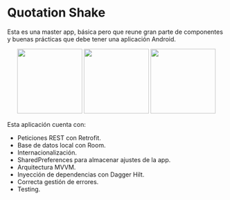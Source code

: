 # Quotation Shake
Esta es una master app, básica pero que reune gran parte de componentes y buenas prácticas que debe tener una aplicación Android.

<div align="center">
  <img width="150" src="https://github.com/aperher/android-quotation-shake/assets/100694428/a6fd3091-a912-4260-97a3-8280c68406ff"/>
  <img width="150" src="https://github.com/aperher/android-quotation-shake/assets/100694428/3c91859a-aabf-45ed-b24e-5562dc061dbb"/>
  <img width="150" src="https://github.com/aperher/android-quotation-shake/assets/100694428/8a793c4a-f93d-477f-ba29-909d112e5d07"/>
</div>

Esta aplicación cuenta con:

- Peticiones REST con Retrofit.
- Base de datos local con Room.
- Internacionalización.
- SharedPreferences para almacenar ajustes de la app.
- Arquitectura MVVM.
- Inyección de dependencias con Dagger Hilt.
- Correcta gestión de errores.
- Testing.
